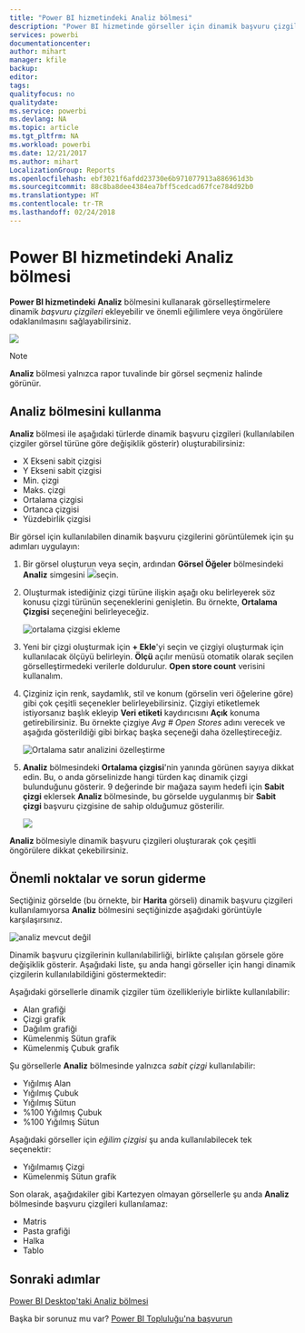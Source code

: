 ```yaml
---
title: "Power BI hizmetindeki Analiz bölmesi"
description: "Power BI hizmetinde görseller için dinamik başvuru çizgileri oluşturma"
services: powerbi
documentationcenter: 
author: mihart
manager: kfile
backup: 
editor: 
tags: 
qualityfocus: no
qualitydate: 
ms.service: powerbi
ms.devlang: NA
ms.topic: article
ms.tgt_pltfrm: NA
ms.workload: powerbi
ms.date: 12/21/2017
ms.author: mihart
LocalizationGroup: Reports
ms.openlocfilehash: ebf3021f6afdd23730e6b971077913a886961d3b
ms.sourcegitcommit: 88c8ba8dee4384ea7bff5cedcad67fce784d92b0
ms.translationtype: HT
ms.contentlocale: tr-TR
ms.lasthandoff: 02/24/2018
---
```

# <a name="analytics-pane-in-power-bi-service"></a>Power BI hizmetindeki Analiz bölmesi
**Power BI hizmetindeki** **Analiz** bölmesini kullanarak görselleştirmelere dinamik *başvuru çizgileri* ekleyebilir ve önemli eğilimlere veya öngörülere odaklanılmasını sağlayabilirsiniz.

![](media/service-analytics-pane/power-bi-analytics-pane.png)

> [!NOTE]
> **Analiz** bölmesi yalnızca rapor tuvalinde bir görsel seçmeniz halinde görünür.
> 
> 

## <a name="using-the-analytics-pane"></a>Analiz bölmesini kullanma
**Analiz** bölmesi ile aşağıdaki türlerde dinamik başvuru çizgileri (kullanılabilen çizgiler görsel türüne göre değişiklik gösterir) oluşturabilirsiniz:

* X Ekseni sabit çizgisi
* Y Ekseni sabit çizgisi
* Min. çizgi
* Maks. çizgi
* Ortalama çizgisi
* Ortanca çizgisi
* Yüzdebirlik çizgisi


Bir görsel için kullanılabilen dinamik başvuru çizgilerini görüntülemek için şu adımları uygulayın:

1. Bir görsel oluşturun veya seçin, ardından **Görsel Öğeler** bölmesindeki **Analiz** simgesini ![](media/service-analytics-pane/power-bi-analytics-icon.png)seçin.

2. Oluşturmak istediğiniz çizgi türüne ilişkin aşağı oku belirleyerek söz konusu çizgi türünün seçeneklerini genişletin. Bu örnekte, **Ortalama Çizgisi** seçeneğini belirleyeceğiz.
   
   ![ortalama çizgisi ekleme](media/service-analytics-pane/power-bi-add.png)

3. Yeni bir çizgi oluşturmak için **+ Ekle**'yi seçin ve çizgiyi oluşturmak için kullanılacak ölçüyü belirleyin.  **Ölçü** açılır menüsü otomatik olarak seçilen görselleştirmedeki verilerle doldurulur. **Open store count** verisini kullanalım.

5. Çizginiz için renk, saydamlık, stil ve konum (görselin veri öğelerine göre) gibi çok çeşitli seçenekler belirleyebilirsiniz. Çizgiyi etiketlemek istiyorsanız başlık ekleyip **Veri etiketi** kaydırıcısını **Açık** konuma getirebilirsiniz.  Bu örnekte çizgiye *Avg # Open Stores* adını verecek ve aşağıda gösterildiği gibi birkaç başka seçeneği daha özelleştireceğiz.
   
   ![Ortalama satır analizini özelleştirme](media/service-analytics-pane/power-bi-average-line2.png)

1. **Analiz** bölmesindeki **Ortalama çizgisi**'nin yanında görünen sayıya dikkat edin. Bu, o anda görselinizde hangi türden kaç dinamik çizgi bulunduğunu gösterir. 9 değerinde bir mağaza sayım hedefi için **Sabit çizgi** eklersek **Analiz** bölmesinde, bu görselde uygulanmış bir **Sabit çizgi** başvuru çizgisine de sahip olduğumuz gösterilir.
   
   ![](media/service-analytics-pane/power-bi-reference-lines.png)
   

**Analiz** bölmesiyle dinamik başvuru çizgileri oluşturarak çok çeşitli öngörülere dikkat çekebilirsiniz.

## <a name="considerations-and-troubleshooting"></a>Önemli noktalar ve sorun giderme

Seçtiğiniz görselde (bu örnekte, bir **Harita** görseli) dinamik başvuru çizgileri kullanılamıyorsa **Analiz** bölmesini seçtiğinizde aşağıdaki görüntüyle karşılaşırsınız.
   
![analiz mevcut değil](media/service-analytics-pane/power-bi-no-lines.png)

Dinamik başvuru çizgilerinin kullanılabilirliği, birlikte çalışılan görsele göre değişiklik gösterir. Aşağıdaki liste, şu anda hangi görseller için hangi dinamik çizgilerin kullanılabildiğini göstermektedir:

Aşağıdaki görsellerle dinamik çizgiler tüm özellikleriyle birlikte kullanılabilir:

* Alan grafiği
* Çizgi grafik
* Dağılım grafiği
* Kümelenmiş Sütun grafik
* Kümelenmiş Çubuk grafik

Şu görsellerle **Analiz** bölmesinde yalnızca *sabit çizgi* kullanılabilir:

* Yığılmış Alan
* Yığılmış Çubuk
* Yığılmış Sütun
* %100 Yığılmış Çubuk
* %100 Yığılmış Sütun

Aşağıdaki görseller için *eğilim çizgisi* şu anda kullanılabilecek tek seçenektir:

* Yığılmamış Çizgi
* Kümelenmiş Sütun grafik

Son olarak, aşağıdakiler gibi Kartezyen olmayan görsellerle şu anda **Analiz** bölmesinde başvuru çizgileri kullanılamaz:

* Matris
* Pasta grafiği
* Halka
* Tablo

## <a name="next-steps"></a>Sonraki adımlar
[Power BI Desktop'taki Analiz bölmesi](desktop-analytics-pane.md)

Başka bir sorunuz mu var? [Power BI Topluluğu'na başvurun](http://community.powerbi.com/)

